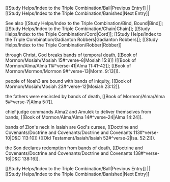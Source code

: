 [[Study Helps/Index to the Triple Combination/Ball|Previous Entry]]  ||  [[Study Helps/Index to the Triple Combination/Banished|Next Entry]]

 See also [[Study Helps/Index to the Triple Combination/Bind, Bound|Bind]]; [[Study Helps/Index to the Triple Combination/Chain|Chain]]; [[Study Helps/Index to the Triple Combination/Cord|Cord]]; [[Study Helps/Index to the Triple Combination/Gadianton Robbers|Gadianton Robbers]]; [[Study Helps/Index to the Triple Combination/Robber|Robber]]

 through Christ, God breaks bands of temporal death, [[Book of Mormon/Mosiah/Mosiah 15#^verse-8|Mosiah 15:8]] ([[Book of Mormon/Alma/Alma 11#^verse-41|Alma 11:41-42]]; [[Book of Mormon/Mormon/Mormon 9#^verse-13|Morm. 9:13]]).

 people of Noah3 are bound with bands of iniquity, [[Book of Mormon/Mosiah/Mosiah 23#^verse-12|Mosiah 23:12]].

 the fathers were encircled by bands of death, [[Book of Mormon/Alma/Alma 5#^verse-7|Alma 5:7]].

 chief judge commands Alma2 and Amulek to deliver themselves from bands, [[Book of Mormon/Alma/Alma 14#^verse-24|Alma 14:24]].

 bands of Zion's neck in Isaiah are God's curses, [[Doctrine and Covenants/Doctrine and Covenants/Doctrine and Covenants 113#^verse-10|D&C 113:10]] ([[Old Testament/Isaiah/Isaiah 52#^verse-2|Isa. 52:2]]).

 the Son declares redemption from bands of death, [[Doctrine and Covenants/Doctrine and Covenants/Doctrine and Covenants 138#^verse-16|D&C 138:16]].

[[Study Helps/Index to the Triple Combination/Ball|Previous Entry]]  ||  [[Study Helps/Index to the Triple Combination/Banished|Next Entry]]